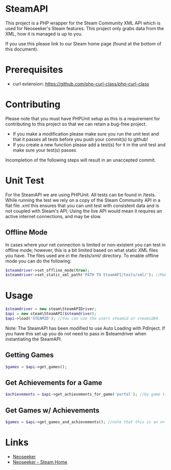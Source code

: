 # SteamAPI

This project is a PHP wrapper for the Steam Community XML API which is used for Neoseeker's Steam features. This project only grabs data from the XML, how it is managed is up to you.

If you use this please link to our Steam home page (found at the bottom of this document).

# Prerequisites

* curl extension: https://github.com/php-curl-class/php-curl-class

# Contributing
Please note that you must have PHPUnit setup as this is a requirement for contributing to this project so that we can retain a bug-free project.

* If you make a modification please make sure you run the unit test and that it passes all tests before you push your commit(s) to github!
* If you create a new function please add a test(s) for it in the unit test and make sure your test(s) passes

Incompletion of the following steps will result in an unaccepted commit.

# Unit Test
For the SteamAPI we are using PHPUnit. All tests can be found in /tests.
While running the test we rely on a copy of the Steam Community API in a flat file .xml this ensures that you can unit test with consistent data and is not coupled with Steam's API; Using the live API would mean it requires an active internet connections, and may be slow.

## Offline Mode
In cases where your net connection is limited or non-existent you can test in offline mode; however, this is a bit limited based on what static XML files you have. The files used are in the /tests/xml/ directory.
To enable offline mode you can do the following:

```php
$steamdriver->set_offline_mode(true);
$steamdriver->set_static_xml_path('PATH TO SteamAPI/tests/xml/'); //Make sure you modify this to YOUR path!`
```

# Usage
```php
$steamdriver = new steam\SteamAPIDriver;
$api = new steam\SteamAPI($steamdriver);
$api->load('STEAMID'); //You can use the users steamid or steamid64
```

Note: The SteamAPI has been modified to use Auto Loading with PdInject. If you have this set up you do not need to pass in $steamdriver when instantiating the SteamAPI.

## Getting Games
```php
$games = $api->get_games();
```

## Get Achievements for a Game
```php
$achievements = $api->get_achievements_for_game('portal'); //by game title
```

## Get Games w/ Achievements
```php
$games = $api->get_games_and_achievements(); //note that this is an n+ function, thus will be slower to run depending on n (where n = the total number of games the user has)
```

# Links
* [Neoseeker](http://www.neoseeker.com)
* [Neoseeker - Steam Home](http://www.neoseeker.com/steam/)